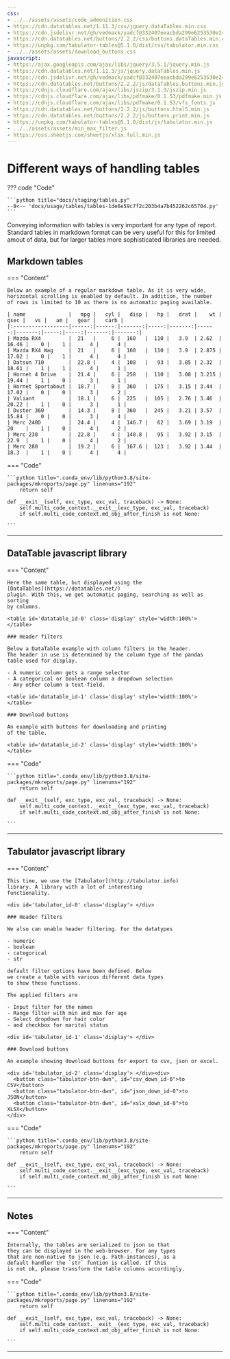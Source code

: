 ```yaml
---
css:
- ../../assets/assets/code_admonition.css
- https://cdn.datatables.net/1.11.3/css/jquery.dataTables.min.css
- https://cdn.jsdelivr.net/gh/vedmack/yadcf@332407eeacbda299e6253530e24c15041b270227/dist/jquery.dataTables.yadcf.css
- https://cdn.datatables.net/buttons/2.2.2/css/buttons.dataTables.min.css
- https://unpkg.com/tabulator-tables@5.1.0/dist/css/tabulator.min.css
- ../../assets/assets/download_buttons.css
javascript:
- https://ajax.googleapis.com/ajax/libs/jquery/3.5.1/jquery.min.js
- https://cdn.datatables.net/1.11.3/js/jquery.dataTables.min.js
- https://cdn.jsdelivr.net/gh/vedmack/yadcf@332407eeacbda299e6253530e24c15041b270227/dist/jquery.dataTables.yadcf.js
- https://cdn.datatables.net/buttons/2.2.2/js/dataTables.buttons.min.js
- https://cdnjs.cloudflare.com/ajax/libs/jszip/3.1.3/jszip.min.js
- https://cdnjs.cloudflare.com/ajax/libs/pdfmake/0.1.53/pdfmake.min.js
- https://cdnjs.cloudflare.com/ajax/libs/pdfmake/0.1.53/vfs_fonts.js
- https://cdn.datatables.net/buttons/2.2.2/js/buttons.html5.min.js
- https://cdn.datatables.net/buttons/2.2.2/js/buttons.print.min.js
- https://unpkg.com/tabulator-tables@5.1.0/dist/js/tabulator.min.js
- ../../assets/assets/min_max_filter.js
- https://oss.sheetjs.com/sheetjs/xlsx.full.min.js
---
```



# Different ways of handling tables

??? code "Code"

    ```python title="docs/staging/tables.py"
    --8<-- 'docs/usage/tables/tables-1de6e59c7f2c203b4a7b452262c65704.py'
    ```

Conveying information with tables is very important for 
any type of report. Standard tables in markdown format 
can be very useful for this for limited amout of data, but for 
larger tables more sophisticated libraries are needed. 

## Markdown tables

=== "Content"

    Below an example of a regular markdown table. As it is very wide,
    horizontal scrolling is enabled by default. In addition, the number
    of rows is limited to 10 as there is no automatic paging available.

    | name              |   mpg |   cyl |   disp |   hp |   drat |    wt |   qsec |   vs |   am |   gear |   carb |
    |:------------------|------:|------:|-------:|-----:|-------:|------:|-------:|-----:|-----:|-------:|-------:|
    | Mazda RX4         |  21   |     6 |  160   |  110 |   3.9  | 2.62  |  16.46 |    0 |    1 |      4 |      4 |
    | Mazda RX4 Wag     |  21   |     6 |  160   |  110 |   3.9  | 2.875 |  17.02 |    0 |    1 |      4 |      4 |
    | Datsun 710        |  22.8 |     4 |  108   |   93 |   3.85 | 2.32  |  18.61 |    1 |    1 |      4 |      1 |
    | Hornet 4 Drive    |  21.4 |     6 |  258   |  110 |   3.08 | 3.215 |  19.44 |    1 |    0 |      3 |      1 |
    | Hornet Sportabout |  18.7 |     8 |  360   |  175 |   3.15 | 3.44  |  17.02 |    0 |    0 |      3 |      2 |
    | Valiant           |  18.1 |     6 |  225   |  105 |   2.76 | 3.46  |  20.22 |    1 |    0 |      3 |      1 |
    | Duster 360        |  14.3 |     8 |  360   |  245 |   3.21 | 3.57  |  15.84 |    0 |    0 |      3 |      4 |
    | Merc 240D         |  24.4 |     4 |  146.7 |   62 |   3.69 | 3.19  |  20    |    1 |    0 |      4 |      2 |
    | Merc 230          |  22.8 |     4 |  140.8 |   95 |   3.92 | 3.15  |  22.9  |    1 |    0 |      4 |      2 |
    | Merc 280          |  19.2 |     6 |  167.6 |  123 |   3.92 | 3.44  |  18.3  |    1 |    0 |      4 |      4 |

=== "Code"

    ```python title=".conda_env/lib/python3.8/site-packages/mkreports/page.py" linenums="192"
        return self

    def __exit__(self, exc_type, exc_val, traceback) -> None:
        self.multi_code_context.__exit__(exc_type, exc_val, traceback)
        if self.multi_code_context.md_obj_after_finish is not None:

    ```

---

## DataTable javascript library

=== "Content"

    Here the same table, but displayed using the 
    [DataTables](https://datatables.net/)  
    plugin. With this, we get automatic paging, searching as well as sorting
    by columns. 

    <table id='datatable_id-0' class='display' style='width:100%'> </table>

    ### Header filters

    Below a DataTable example with column filters in the header.
    The header in use is determined by the column type of the pandas
    table used for display. 

    - A numeric column gets a range selector
    - A categorical or boolean column a dropdown selection
    - Any other column a text-field.

    <table id='datatable_id-1' class='display' style='width:100%'> </table>

    ### Download buttons

    An example with buttons for downloading and printing
    of the table.

    <table id='datatable_id-2' class='display' style='width:100%'> </table>

=== "Code"

    ```python title=".conda_env/lib/python3.8/site-packages/mkreports/page.py" linenums="192"
        return self

    def __exit__(self, exc_type, exc_val, traceback) -> None:
        self.multi_code_context.__exit__(exc_type, exc_val, traceback)
        if self.multi_code_context.md_obj_after_finish is not None:

    ```

---

<script>
$(document).ready( function () {
var myTable = $('#datatable_id-0').DataTable({"scrollX": "true", "columns": [{"title": "Name"}, {"title": "Mpg"}, {"title": "Cyl"}, {"title": "Disp"}, {"title": "Hp"}, {"title": "Drat"}, {"title": "Wt"}, {"title": "Qsec"}, {"title": "Vs"}, {"title": "Am"}, {"title": "Gear"}, {"title": "Carb"}], "ajax": "../tables/datatable-ca9b6f052f673e1d46f468ebb1ccc5d1.json"});

} );
</script>

[comment]: # (id: datatable_id-0)

<script>
$(document).ready( function () {
var myTable = $('#datatable_id-1').DataTable({"scrollX": "true", "columns": [{"title": "Name"}, {"title": "Age"}, {"title": "Hair"}, {"title": "Married"}], "ajax": "../tables/datatable-580c4149445c9b58b5740c532e20a5a0.json"});
yadcf.init(myTable, [{"column_number": 0, "filter_type": "text"}, {"column_number": 1, "filter_type": "range_number"}, {"column_number": 2, "filter_type": "select"}, {"column_number": 3, "filter_type": "select"}]);
} );
</script>

[comment]: # (id: datatable_id-1)

<script>
$(document).ready( function () {
var myTable = $('#datatable_id-2').DataTable({"scrollX": "true", "columns": [{"title": "Name"}, {"title": "Age"}, {"title": "Hair"}, {"title": "Married"}], "buttons": ["copy", "csv", "excel", "pdf", "print"], "dom": "<lfr>t<Bp>", "ajax": "../tables/datatable-580c4149445c9b58b5740c532e20a5a0.json"});

} );
</script>

[comment]: # (id: datatable_id-2)

## Tabulator javascript library

=== "Content"

    This time, we use the [Tabulator](http://tabulator.info)
    library. A library with a lot of interesting 
    functionality.

    <div id='tabulator_id-0' class='display'> </div>

    ### Header filters

    We also can enable header filtering. For the datatypes

    - numeric
    - boolean
    - categorical 
    - str

    default filter options have been defined. Below
    we create a table with various different data types
    to show these functions.

    The applied filters are

    - Input filter for the names
    - Range filter with min and max for age
    - Select dropdown for hair color
    - and checkbox for marital status

    <div id='tabulator_id-1' class='display'> </div>

    ### Download buttons

    An example showing download buttons for export to csv, json or excel.

    <div id='tabulator_id-2' class='display'> </div><div>
      <button class="tabulator-btn-dwn", id="csv_down_id-0">to CSV</button>
      <button class="tabulator-btn-dwn", id="json_down_id-0">to JSON</button>
      <button class="tabulator-btn-dwn", id="xslx_down_id-0">to XLSX</button>
    </div>

=== "Code"

    ```python title=".conda_env/lib/python3.8/site-packages/mkreports/page.py" linenums="192"
        return self

    def __exit__(self, exc_type, exc_val, traceback) -> None:
        self.multi_code_context.__exit__(exc_type, exc_val, traceback)
        if self.multi_code_context.md_obj_after_finish is not None:

    ```

---

<script>
var table = new Tabulator('#tabulator_id-0', {"layout": "fitDataTable", "pagination": true, "paginationSize": 10, "paginationSizeSelector": true, "columns": [{"field": "name", "title": "name"}, {"field": "mpg", "title": "mpg"}, {"field": "cyl", "title": "cyl"}, {"field": "disp", "title": "disp"}, {"field": "hp", "title": "hp"}, {"field": "drat", "title": "drat"}, {"field": "wt", "title": "wt"}, {"field": "qsec", "title": "qsec"}, {"field": "vs", "title": "vs"}, {"field": "am", "title": "am"}, {"field": "gear", "title": "gear"}, {"field": "carb", "title": "carb"}], "ajaxURL": "../tables/tabulator-c8469972d60cd61d98262704e068f4e9.json"});
</script>

[comment]: # (id: tabulator_id-0)

<script>
var table = new Tabulator('#tabulator_id-1', {"layout": "fitDataTable", "pagination": true, "paginationSize": 10, "paginationSizeSelector": true, "columns": [{"field": "name", "headerFilter": "input", "title": "Name"}, {"field": "age", "width": 80, "headerFilter": minMaxFilterEditor, "headerFilterFunc": minMaxFilterFunction, "headerFilterLiveFilter": false, "title": "Age"}, {"field": "hair", "headerFilter": "select", "headerFilterParams": {"values": ["", "brown", "green", "red"]}, "title": "Hair"}, {"field": "married", "headerFilter": "tickCross", "formatter": "tickCross", "headerFilterParams": {"tristate": true}, "title": "Married"}], "ajaxURL": "../tables/tabulator-75b468c8a8bcf5fff9d211e88d0e6972.json"});
</script>

[comment]: # (id: tabulator_id-1)

<script>
var table = new Tabulator('#tabulator_id-2', {"layout": "fitDataTable", "pagination": true, "paginationSize": 10, "paginationSizeSelector": true, "columns": [{"field": "name", "headerFilter": "input", "title": "Name"}, {"field": "age", "width": 80, "headerFilter": minMaxFilterEditor, "headerFilterFunc": minMaxFilterFunction, "headerFilterLiveFilter": false, "title": "Age"}, {"field": "hair", "headerFilter": "select", "headerFilterParams": {"values": ["", "brown", "green", "red"]}, "title": "Hair"}, {"field": "married", "headerFilter": "tickCross", "formatter": "tickCross", "headerFilterParams": {"tristate": true}, "title": "Married"}], "ajaxURL": "../tables/tabulator-75b468c8a8bcf5fff9d211e88d0e6972.json"});
//trigger download of data.csv file
$("#csv_down_id-0").click(function(){
    table.download("csv", "data.csv");
});

//trigger download of data.json file
$("#json_down_id-0").click(function(){
    table.download("json", "data.json");
});

//trigger download of data.xlsx file
$("#xslx_down_id-0").click(function(){
    table.download("xlsx", "data.xlsx", {sheetName:"data"});
});
</script>

[comment]: # (id: tabulator_id-2)
[comment]: # (id: csv_down_id-0)
[comment]: # (id: json_down_id-0)
[comment]: # (id: xslx_down_id-0)

## Notes

=== "Content"

    Internally, the tables are serialized to json so that 
    they can be displayed in the web-browser. For any types 
    that are non-native to json (e.g. Path-instances), as a
    default handler the `str` funtion is called. If this
    is not ok, please transform the table columns accordingly.

=== "Code"

    ```python title=".conda_env/lib/python3.8/site-packages/mkreports/page.py" linenums="192"
        return self

    def __exit__(self, exc_type, exc_val, traceback) -> None:
        self.multi_code_context.__exit__(exc_type, exc_val, traceback)
        if self.multi_code_context.md_obj_after_finish is not None:

    ```

---
